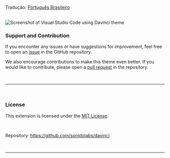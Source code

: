 Tradução: [Português Brasileiro](./README.pt-BR.md)

<br>

<img src="imgs/README-EN-US.png" alt="Screenshot of Visual Studio Code using Davinci theme" />

<br>

### Support and Contribution

If you encounter any issues or have suggestions for improvement, feel free to open an [issue](https://github.com/Gabriel3atista/davinci-theme/issues) in the GitHub repository.

We also encourage contributions to make this theme even better. If you would like to contribute, please open a [pull request](https://github.com/Gabriel3atista/davinci-theme/pulls) in the repository.

<br>

---

<br>

### License

This extension is licensed under the [MIT License](https://opensource.org/licenses/MIT).

<br>

Repository: https://github.com/sonidolabs/davinci

<br>

---